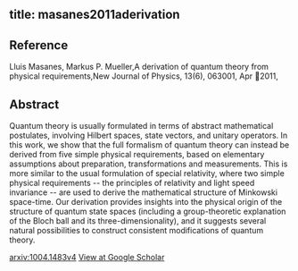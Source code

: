 title: masanes2011aderivation
---


## Reference

Lluis Masanes, Markus P. Mueller,A derivation of quantum theory from physical requirements,New Journal of Physics, 13(6), 063001, Apr 2011,

## Abstract 
  Quantum theory is usually formulated in terms of abstract mathematical
postulates, involving Hilbert spaces, state vectors, and unitary operators. In
this work, we show that the full formalism of quantum theory can instead be
derived from five simple physical requirements, based on elementary assumptions
about preparation, transformations and measurements. This is more similar to
the usual formulation of special relativity, where two simple physical
requirements -- the principles of relativity and light speed invariance -- are
used to derive the mathematical structure of Minkowski space-time. Our
derivation provides insights into the physical origin of the structure of
quantum state spaces (including a group-theoretic explanation of the Bloch ball
and its three-dimensionality), and it suggests several natural possibilities to
construct consistent modifications of quantum theory.

    

[arxiv:1004.1483v4](https://arxiv.org/abs/1004.1483v4)
[View at Google Scholar](https://scholar.google.com/scholar_lookup?arxiv_id=1004.1483)
